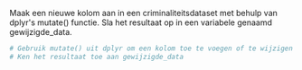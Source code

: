 Maak een nieuwe kolom aan in een criminaliteitsdataset met behulp van dplyr's mutate() functie. Sla het resultaat op in een variabele genaamd gewijzigde_data.

```R
# Gebruik mutate() uit dplyr om een kolom toe te voegen of te wijzigen in je data frame
# Ken het resultaat toe aan gewijzigde_data
```
